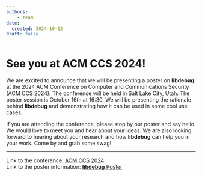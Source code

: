 ```yaml
---
authors:
    - team
date:
  created: 2024-10-12
draft: false
---
```


# See you at ACM CCS 2024!
We are excited to announce that we will be presenting a poster on **libdebug** at the 2024 ACM Conference on Computer and Communications Security (ACM CCS 2024). The conference will be held in Salt Lake City, Utah. The poster session is October 16th at 16:30. We will be presenting the rationale behind **libdebug** and demonstrating how it can be used in some cool use cases.

If you are attending the conference, please stop by our poster and say hello. We would love to meet you and hear about your ideas. We are also looking forward to hearing about your research and how **libdebug** can help you in your work. Come by and grab some swag!

---
Link to the conference: [ACM CCS 2024](https://www.sigsac.org/ccs/CCS2024/)<br>
Link to the poster information: [**libdebug** Poster](https://libdebug.org/other/ccs24.html)